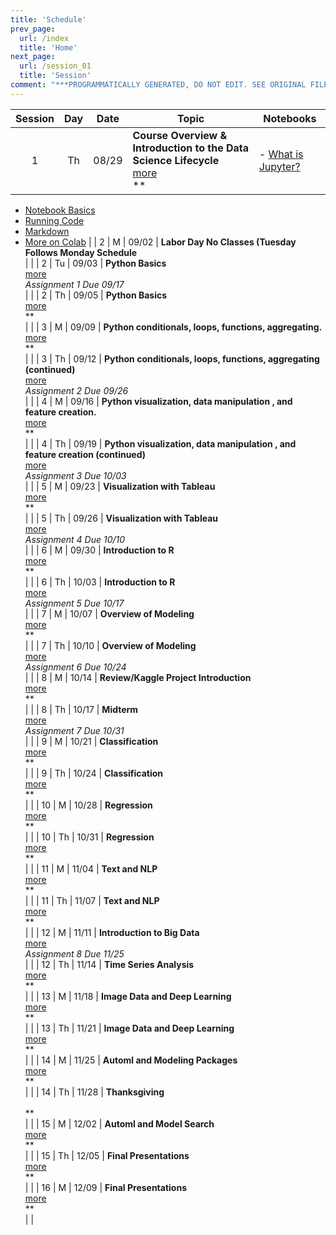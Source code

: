 ```yaml
---
title: 'Schedule'
prev_page:
  url: /index
  title: 'Home'
next_page:
  url: /session_01
  title: 'Session'
comment: "***PROGRAMMATICALLY GENERATED, DO NOT EDIT. SEE ORIGINAL FILES IN /content***"
---
```

|  Session  |  Day  |  Date  |  Topic  |  Notebooks  |
|  :-----:  |  :-----:  |  :-----:  |  -------------------------------------------------  |  -------------------------------------------------  |
|  1  |  Th  |  08/29  |  **Course  Overview  &  Introduction  to  the  Data  Science  Lifecycle**  <br>  [more](/MGMT6560-fa19/sessions/session1/)  <br>  **  <br>  |  -  [What  is  Jupyter?](https://colab.research.google.com/github/rpi-techfundamentals/spring2019-materials/blob/master/01-overview/01-notebook-basics/01-what-is-jupyter.ipynb#scrollTo=mdFTkIqGwgOJ) 
-  [Notebook  Basics](https://colab.research.google.com/github/rpi-techfundamentals/spring2019-materials/blob/master/01-overview/01-notebook-basics/02-notebook-basics.ipynb) 
-  [Running  Code](https://colab.research.google.com/github/rpi-techfundamentals/spring2019-materials/blob/master/01-overview/01-notebook-basics/03-running-code.ipynb) 
-  [Markdown](https://colab.research.google.com/github/rpi-techfundamentals/spring2019-materials/blob/master/01-overview/01-notebook-basics/04-markdown.ipynb) 
-  [More  on  Colab](https://colab.research.google.com/notebooks/welcome.ipynb)  |
|  2  |  M  |  09/02  |  **Labor  Day  No  Classes  (Tuesday  Follows  Monday  Schedule**  <br>    |    |
|  2  |  Tu  |  09/03  |  **Python  Basics**  <br>  [more](/MGMT6560-fa19/sessions/session2/)  <br>  *Assignment  1  Due  09/17*  <br>  |    |
|  2  |  Th  |  09/05  |  **Python  Basics**  <br>  [more](/MGMT6560-fa19/sessions/session3/)  <br>  **  <br>  |    |
|  3  |  M  |  09/09  |  **Python  conditionals,  loops,  functions,  aggregating.**  <br>  [more](/MGMT6560-fa19/sessions/session4/)  <br>  **  <br>  |    |
|  3  |  Th  |  09/12  |  **Python  conditionals,  loops,  functions,  aggregating  (continued)**  <br>  [more](/MGMT6560-fa19/sessions/session5/)  <br>  *Assignment  2  Due  09/26*  <br>  |    |
|  4  |  M  |  09/16  |  **Python  visualization,  data  manipulation  ,  and  feature  creation.**  <br>  [more](/MGMT6560-fa19/sessions/session6/)  <br>  **  <br>  |    |
|  4  |  Th  |  09/19  |  **Python  visualization,  data  manipulation  ,  and  feature  creation  (continued)**  <br>  [more](/MGMT6560-fa19/sessions/session7/)  <br>  *Assignment  3  Due  10/03*  <br>  |    |
|  5  |  M  |  09/23  |  **Visualization  with  Tableau**  <br>  [more](/MGMT6560-fa19/sessions/session8/)  <br>  **  <br>  |    |
|  5  |  Th  |  09/26  |  **Visualization  with  Tableau**  <br>  [more](/MGMT6560-fa19/sessions/session9/)  <br>  *Assignment  4  Due  10/10*  <br>  |    |
|  6  |  M  |  09/30  |  **Introduction  to  R**  <br>  [more](/MGMT6560-fa19/sessions/session10/)  <br>  **  <br>  |    |
|  6  |  Th  |  10/03  |  **Introduction  to  R**  <br>  [more](/MGMT6560-fa19/sessions/session11/)  <br>  *Assignment  5  Due  10/17*  <br>  |    |
|  7  |  M  |  10/07  |  **Overview  of  Modeling**  <br>  [more](/MGMT6560-fa19/sessions/session12/)  <br>  **  <br>  |    |
|  7  |  Th  |  10/10  |  **Overview  of  Modeling**  <br>  [more](/MGMT6560-fa19/sessions/session13/)  <br>  *Assignment  6  Due  10/24*  <br>  |    |
|  8  |  M  |  10/14  |  **Review/Kaggle  Project  Introduction**  <br>  [more](/MGMT6560-fa19/sessions/session14/)  <br>  **  <br>  |    |
|  8  |  Th  |  10/17  |  **Midterm**  <br>  [more](/MGMT6560-fa19/sessions/session15/)  <br>  *Assignment  7  Due  10/31*  <br>  |    |
|  9  |  M  |  10/21  |  **Classification**  <br>  [more](/MGMT6560-fa19/sessions/session16/)  <br>  **  <br>  |    |
|  9  |  Th  |  10/24  |  **Classification**  <br>  [more](/MGMT6560-fa19/sessions/session17/)  <br>  **  <br>  |    |
|  10  |  M  |  10/28  |  **Regression**  <br>  [more](/MGMT6560-fa19/sessions/session18/)  <br>  **  <br>  |    |
|  10  |  Th  |  10/31  |  **Regression**  <br>  [more](/MGMT6560-fa19/sessions/session19/)  <br>  **  <br>  |    |
|  11  |  M  |  11/04  |  **Text  and  NLP**  <br>  [more](/MGMT6560-fa19/sessions/session20/)  <br>  **  <br>  |    |
|  11  |  Th  |  11/07  |  **Text  and  NLP**  <br>  [more](/MGMT6560-fa19/sessions/session21/)  <br>  **  <br>  |    |
|  12  |  M  |  11/11  |  **Introduction  to  Big  Data**  <br>  [more](/MGMT6560-fa19/sessions/session22/)  <br>  *Assignment  8  Due  11/25*  <br>  |    |
|  12  |  Th  |  11/14  |  **Time  Series  Analysis**  <br>  [more](/MGMT6560-fa19/sessions/session23/)  <br>  **  <br>  |    |
|  13  |  M  |  11/18  |  **Image  Data  and  Deep  Learning**  <br>  [more](/MGMT6560-fa19/sessions/session24/)  <br>  **  <br>  |    |
|  13  |  Th  |  11/21  |  **Image  Data  and  Deep  Learning**  <br>  [more](/MGMT6560-fa19/sessions/session25/)  <br>  **  <br>  |    |
|  14  |  M  |  11/25  |  **Automl  and  Modeling  Packages**  <br>  [more](/MGMT6560-fa19/sessions/session26/)  <br>  **  <br>  |    |
|  14  |  Th  |  11/28  |  **Thanksgiving**  <br>    <br>  **  <br>  |    |
|  15  |  M  |  12/02  |  **Automl  and  Model  Search**  <br>  [more](/MGMT6560-fa19/sessions/session27/)  <br>  **  <br>  |    |
|  15  |  Th  |  12/05  |  **Final  Presentations**  <br>  [more](/MGMT6560-fa19/sessions/session28/)  <br>  **  <br>  |    |
|  16  |  M  |  12/09  |  **Final  Presentations**  <br>  [more](/MGMT6560-fa19/sessions/session29/)  <br>  **  <br>  |    |
